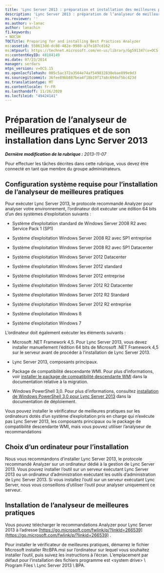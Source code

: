```yaml
---
title: 'Lync Server 2013 : préparation et installation des meilleures pratiques Analyzer'
description: 'Lync Server 2013 : préparation de l’analyseur de meilleures pratiques et installation'
ms.reviewer: ''
ms.author: v-lanac
author: lanachin
f1.keywords:
- NOCSH
TOCTitle: Preparing for and installing Best Practices Analyzer
ms:assetid: 550613dd-dc08-482e-9980-a3fe187cd162
ms:mtpsurl: https://technet.microsoft.com/en-us/library/Gg591347(v=OCS.15)
ms:contentKeyID: 48184149
ms.date: 07/23/2014
manager: serdars
mtps_version: v=OCS.15
ms.openlocfilehash: 005c5ac372a3564e74af549832830ebae899e9d3
ms.sourcegitcommit: 36fee89bb887bea4f18b19f17a8c69daf5bc423d
ms.translationtype: MT
ms.contentlocale: fr-FR
ms.lasthandoff: 11/26/2020
ms.locfileid: "49424141"
---
```

# <a name="preparing-for-and-installing-best-practices-analyzer-in-lync-server-2013"></a>Préparation de l’analyseur de meilleures pratiques et de son installation dans Lync Server 2013

<div data-xmlns="http://www.w3.org/1999/xhtml">

<div class="topic" data-xmlns="http://www.w3.org/1999/xhtml" data-msxsl="urn:schemas-microsoft-com:xslt" data-cs="https://msdn.microsoft.com/">

<div data-asp="https://msdn2.microsoft.com/asp">



</div>

<div id="mainSection">

<div id="mainBody">

<span> </span>

_**Dernière modification de la rubrique :** 2013-11-07_

Pour effectuer les tâches décrites dans cette rubrique, vous devez être connecté en tant que membre du groupe administrateurs.

<div>

## <a name="system-requirements-for-best-practices-analyzer-installation"></a>Configuration système requise pour l’installation de l’analyseur de meilleures pratiques

Pour exécuter Lync Server 2013, le protocole recommandé Analyzer pour analyser votre environnement, l’ordinateur doit exécuter une édition 64 bits d’un des systèmes d’exploitation suivants :

  - Système d’exploitation standard de Windows Server 2008 R2 avec Service Pack 1 (SP1)

  - Système d’exploitation Windows Server 2008 R2 avec SP1 entreprise

  - Système d’exploitation Windows Server 2008 R2 avec SP1 Datacenter

  - Système d’exploitation Windows Server 2012 Datacenter

  - Système d’exploitation Windows Server 2012 standard

  - Système d’exploitation Windows Server 2012 entreprise

  - Système d’exploitation Windows Server 2012 R2 Datacenter

  - Système d’exploitation Windows Server 2012 R2 Standard

  - Système d’exploitation Windows Server 2012 R2 entreprise

  - Système d’exploitation Windows 8

  - Système d’exploitation Windows 7

L’ordinateur doit également exécuter les éléments suivants :

  - Microsoft .NET Framework 4,5. Pour Lync Server 2013, vous devez installer manuellement l’édition 64 bits de Microsoft .NET Framework 4,5 sur le serveur avant de procéder à l’installation de Lync Server 2013.

  - Lync Server 2013, composants principaux.

  - Package de compatibilité descendante WMI. Pour plus d’informations, voir [installer le package de compatibilité descendante WMI](install-wmi-backward-compatibility-package.md) dans la documentation relative à la migration.

  - Windows PowerShell 3,0. Pour plus d’informations, consultez [installation de Windows PowerShell 3,0 pour Lync Server 2013](lync-server-2013-installing-windows-powershell-3-0.md) dans la documentation de déploiement.

Vous pouvez installer le vérificateur de meilleures pratiques sur les ordinateurs dotés d’un système d’exploitation pris en charge qui n’exécute pas Lync Server 2013, les composants principaux ou le package de compatibilité descendante WMI, mais vous pouvez utiliser l’analyseur de recommandations

</div>

<div>

## <a name="choosing-a-computer-for-installation"></a>Choix d’un ordinateur pour l’installation

Nous vous recommandons d’installer Lync Server 2013, le protocole recommandé Analyzer sur un ordinateur dédié à la gestion de Lync Server 2013. Vous pouvez installer l’outil sur un serveur exécutant Lync Server 2013 ou un ordinateur d’administration exécutant les outils d’administration de Lync Server 2013. Si vous installez l’outil sur un serveur exécutant Lync Server, nous vous conseillons d’utiliser l’outil pour analyser uniquement ce serveur.

</div>

<div>

## <a name="installing-best-practices-analyzer"></a>Installation de l’analyseur de meilleures pratiques

Vous pouvez télécharger le recommandations Analyzer pour Lync Server 2013 à l’adresse [https://go.microsoft.com/fwlink/p/?linkId=266539](https://go.microsoft.com/fwlink/p/?linkid=266539) .

Pour installer le vérificateur de meilleures pratiques, démarrez le fichier Microsoft installer RtcBPA.msi sur l’ordinateur sur lequel vous souhaitez installer l’outil, puis suivez les instructions à l’écran. L’emplacement par défaut pour l’installation des fichiers programme est \<system drive\> \\ Program Files \\ Lync Server 2013 \\ BPA.

</div>

</div>

<span> </span>

</div>

</div>

</div>

